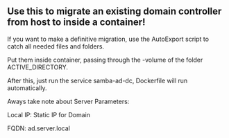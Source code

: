 ## Use this to migrate an existing domain controller from host to inside a container!

If you want to make a definitive migration, use the AutoExport script to catch all needed files and folders.

Put them inside container, passing through the -volume of the folder ACTIVE_DIRECTORY.

After this, just run the service samba-ad-dc, Dockerfile will run automatically.

Aways take note about Server Parameters:

Local IP: Static IP for Domain

FQDN: ad.server.local
